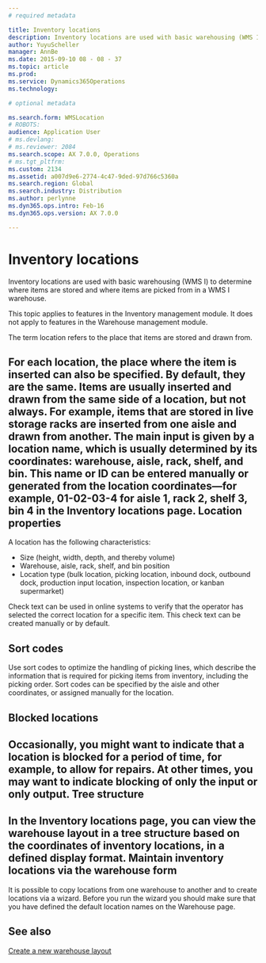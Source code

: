 ```yaml
---
# required metadata

title: Inventory locations
description: Inventory locations are used with basic warehousing (WMS I) to determine where items are stored and where items are picked from in a WMS I warehouse.
author: YuyuScheller
manager: AnnBe
ms.date: 2015-09-10 08 - 08 - 37
ms.topic: article
ms.prod: 
ms.service: Dynamics365Operations
ms.technology: 

# optional metadata

ms.search.form: WMSLocation
# ROBOTS: 
audience: Application User
# ms.devlang: 
# ms.reviewer: 2084
ms.search.scope: AX 7.0.0, Operations
# ms.tgt_pltfrm: 
ms.custom: 2134
ms.assetid: a007d9e6-2774-4c47-9ded-97d766c5360a
ms.search.region: Global
ms.search.industry: Distribution
ms.author: perlynne
ms.dyn365.ops.intro: Feb-16
ms.dyn365.ops.version: AX 7.0.0

---
```


# Inventory locations

Inventory locations are used with basic warehousing (WMS I) to determine where items are stored and where items are picked from in a WMS I warehouse.

This topic applies to features in the Inventory management module. It does not apply to features in the Warehouse management module.

The term location refers to the place that items are stored and drawn from.

For each location, the place where the item is inserted can also be specified. By default, they are the same. Items are usually inserted and drawn from the same side of a location, but not always. For example, items that are stored in live storage racks are inserted from one aisle and drawn from another. The main input is given by a location name, which is usually determined by its coordinates: warehouse, aisle, rack, shelf, and bin. This name or ID can be entered manually or generated from the location coordinates—for example, 01-02-03-4 for aisle 1, rack 2, shelf 3, bin 4 in the Inventory locations page.
Location properties
-------------------

A location has the following characteristics:
-   Size (height, width, depth, and thereby volume)
-   Warehouse, aisle, rack, shelf, and bin position
-   Location type (bulk location, picking location, inbound dock, outbound dock, production input location, inspection location, or kanban supermarket)

Check text can be used in online systems to verify that the operator has selected the correct location for a specific item. This check text can be created manually or by default.

## Sort codes
Use sort codes to optimize the handling of picking lines, which describe the information that is required for picking items from inventory, including the picking order. Sort codes can be specified by the aisle and other coordinates, or assigned manually for the location.

## Blocked locations
Occasionally, you might want to indicate that a location is blocked for a period of time, for example, to allow for repairs. At other times, you may want to indicate blocking of only the input or only output.
Tree structure
--------------

In the Inventory locations page, you can view the warehouse layout in a tree structure based on the coordinates of inventory locations, in a defined display format.
Maintain inventory locations via the warehouse form
---------------------------------------------------

It is possible to copy locations from one warehouse to another and to create locations via a wizard. Before you run the wizard you should make sure that you have defined the default location names on the Warehouse page.



See also
--------

[Create a new warehouse layout](https://ax.help.dynamics.com/en/wiki/create-a-new-warehouse-layout/)

